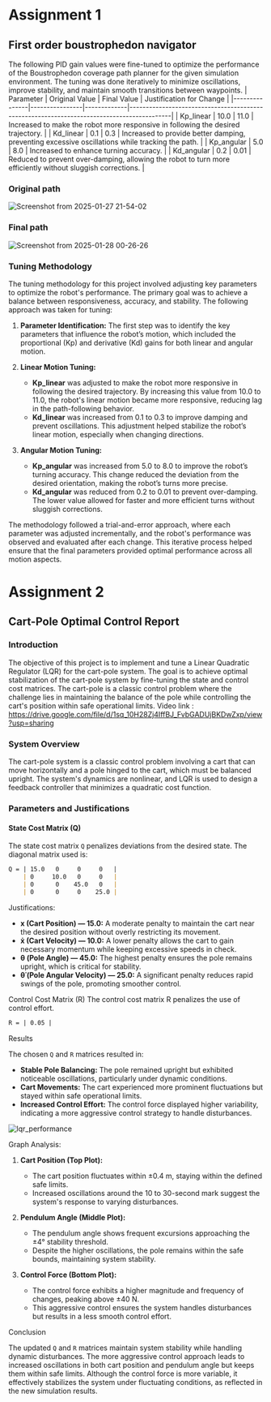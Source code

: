 # Assignment 1
## First order boustrophedon navigator
The following PID gain values were fine-tuned to optimize the performance of the Boustrophedon coverage path planner for the given simulation environment. The tuning was done iteratively to minimize oscillations, improve stability, and maintain smooth transitions between waypoints.
| Parameter     | Original Value | Final Value | Justification for Change                                                                 |
|---------------|----------------|-------------|-------------------------------------------------------------------------------------------|
| Kp_linear     | 10.0           | 11.0        | Increased to make the robot more responsive in following the desired trajectory. |
| Kd_linear     | 0.1            | 0.3         | Increased to provide better damping, preventing excessive oscillations while tracking the path. |
| Kp_angular    | 5.0            | 8.0         | Increased to enhance turning accuracy.    |
| Kd_angular    | 0.2            | 0.01        | Reduced to prevent over-damping, allowing the robot to turn more efficiently without sluggish corrections. |


### Original path


![Screenshot from 2025-01-27 21-54-02](https://github.com/user-attachments/assets/7814b2c6-4ac1-4760-849e-2bfb596108af)

### Final path 


![Screenshot from 2025-01-28 00-26-26](https://github.com/user-attachments/assets/e2451f54-c1f7-477b-a687-a7c83333e7d1)



### Tuning Methodology

The tuning methodology for this project involved adjusting key parameters to optimize the robot's performance. The primary goal was to achieve a balance between responsiveness, accuracy, and stability. The following approach was taken for tuning:

1. **Parameter Identification:**
   The first step was to identify the key parameters that influence the robot’s motion, which included the proportional (Kp) and derivative (Kd) gains for both linear and angular motion.

2. **Linear Motion Tuning:**
   - **Kp_linear** was adjusted to make the robot more responsive in following the desired trajectory. By increasing this value from 10.0 to 11.0, the robot's linear motion became more responsive, reducing lag in the path-following behavior.
   - **Kd_linear** was increased from 0.1 to 0.3 to improve damping and prevent oscillations. This adjustment helped stabilize the robot’s linear motion, especially when changing directions.

3. **Angular Motion Tuning:**
   - **Kp_angular** was increased from 5.0 to 8.0 to improve the robot’s turning accuracy. This change reduced the deviation from the desired orientation, making the robot’s turns more precise.
   - **Kd_angular** was reduced from 0.2 to 0.01 to prevent over-damping. The lower value allowed for faster and more efficient turns without sluggish corrections.


The methodology followed a trial-and-error approach, where each parameter was adjusted incrementally, and the robot's performance was observed and evaluated after each change. This iterative process helped ensure that the final parameters provided optimal performance across all motion aspects.



# Assignment 2

## Cart-Pole Optimal Control Report

### Introduction
The objective of this project is to implement and tune a Linear Quadratic Regulator (LQR) for the cart-pole system. The goal is to achieve optimal stabilization of the cart-pole system by fine-tuning the state and control cost matrices. The cart-pole is a classic control problem where the challenge lies in maintaining the balance of the pole while controlling the cart's position within safe operational limits.
Video link : https://drive.google.com/file/d/1sq_10H28Zj4IffBJ_FvbGADUjBKDwZxp/view?usp=sharing

### System Overview
The cart-pole system is a classic control problem involving a cart that can move horizontally and a pole hinged to the cart, which must be balanced upright. The system's dynamics are nonlinear, and LQR is used to design a feedback controller that minimizes a quadratic cost function.

### Parameters and Justifications

#### State Cost Matrix (Q)
The state cost matrix `Q` penalizes deviations from the desired state. The diagonal matrix used is:


```markdown
Q = | 15.0   0     0     0   |
    | 0     10.0   0     0   |
    | 0      0    45.0   0   |
    | 0      0     0    25.0 |
```

Justifications:

- **x (Cart Position) — 15.0:** A moderate penalty to maintain the cart near the desired position without overly restricting its movement.
- **ẋ (Cart Velocity) — 10.0:** A lower penalty allows the cart to gain necessary momentum while keeping excessive speeds in check.
- **θ (Pole Angle) — 45.0:** The highest penalty ensures the pole remains upright, which is critical for stability.
- **θ̇ (Pole Angular Velocity) — 25.0:** A significant penalty reduces rapid swings of the pole, promoting smoother control.

Control Cost Matrix (R)
The control cost matrix R penalizes the use of control effort.
```markdown
R = | 0.05 |
```
Results

The chosen `Q` and `R` matrices resulted in:
- **Stable Pole Balancing:** The pole remained upright but exhibited noticeable oscillations, particularly under dynamic conditions.
- **Cart Movements:** The cart experienced more prominent fluctuations but stayed within safe operational limits.
- **Increased Control Effort:** The control force displayed higher variability, indicating a more aggressive control strategy to handle disturbances.


![lqr_performance](https://github.com/user-attachments/assets/9414bbea-8247-41c6-a8f5-c2ae79eee2fc)

Graph Analysis:

1. **Cart Position (Top Plot):**
   - The cart position fluctuates within ±0.4 m, staying within the defined safe limits.
   - Increased oscillations around the 10 to 30-second mark suggest the system's response to varying disturbances.

2. **Pendulum Angle (Middle Plot):**
   - The pendulum angle shows frequent excursions approaching the ±4° stability threshold.
   - Despite the higher oscillations, the pole remains within the safe bounds, maintaining system stability.

3. **Control Force (Bottom Plot):**
   - The control force exhibits a higher magnitude and frequency of changes, peaking above ±40 N.
   - This aggressive control ensures the system handles disturbances but results in a less smooth control effort.

Conclusion

The updated `Q` and `R` matrices maintain system stability while handling dynamic disturbances. The more aggressive control approach leads to increased oscillations in both cart position and pendulum angle but keeps them within safe limits. Although the control force is more variable, it effectively stabilizes the system under fluctuating conditions, as reflected in the new simulation results.
